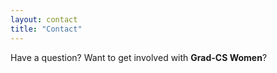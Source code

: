 ```yaml
---
layout: contact
title: "Contact"
---
```


Have a question? Want to get involved with **Grad-CS Women**? 
